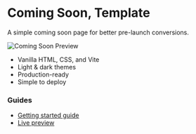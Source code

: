 # Coming Soon, Template
A simple coming soon page for better pre-launch conversions.

![Coming Soon Preview](https://new-ui.com/assets/images/templates/preview-coming-soon.webp)

- Vanilla HTML, CSS, and Vite
- Light & dark themes
- Production-ready
- Simple to deploy

### Guides
- [Getting started guide](https://new-ui.com/docs/templates/coming-soon)
- [Live preview](https://coming-soon-bem.pages.dev/)
